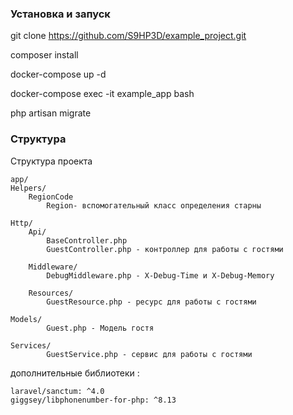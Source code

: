 ### Установка и запуск

git clone https://github.com/S9HP3D/example_project.git

composer install

docker-compose up -d

docker-compose exec -it example_app bash

php artisan migrate 


### Структура 
Структура проекта

	app/
	Helpers/
        RegionCode
            Region- вспомогательный класс определения старны 
			
	Http/
        Api/
            BaseController.php
            GuestController.php - контроллер для работы с гостями

        Middleware/
            DebugMiddleware.php - X-Debug-Time и X-Debug-Memory

        Resources/
            GuestResource.php - ресурс для работы с гостями

    Models/
            Guest.php - Модель гостя

    Services/
            GuestService.php - сервис для работы с гостями



дополнительные библиотеки :

	laravel/sanctum: ^4.0
	giggsey/libphonenumber-for-php: ^8.13
